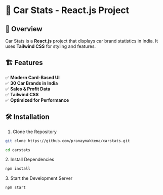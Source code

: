 # 🚗 Car Stats - React.js Project

## 📌 Overview
Car Stats is a **React.js** project that displays car brand statistics in India. It uses **Tailwind CSS** for styling and features.

## 🏗️ Features
✅ **Modern Card-Based UI**  
✅ **30 Car Brands in India**  
✅ **Sales & Profit Data**  
✅ **Tailwind CSS**  
✅ **Optimized for Performance** 

## 🛠️ Installation

1. Clone the Repository
~~~bash
git clone https://github.com/pranaymakkena/carstats.git
~~~
~~~bash
cd carstats
~~~
2️. Install Dependencies
~~~bash
npm install
~~~
3️. Start the Development Server
~~~bash
npm start
~~~